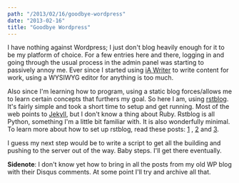 ```yaml
---
path: "/2013/02/16/goodbye-wordpress"
date: "2013-02-16"
title: "Goodbye Wordpress"
---
```



I have nothing against Wordpress; I just don't blog heavily enough for
it to be my platform of choice. For a few entries here and there,
logging in and going through the usual process in the admin panel was
starting to passively annoy me. Ever since I started using [iA
Writer](http://www.iawriter.com/) to write content for work, using a
WYSIWYG editor for anything is too much.

Also since I'm learning how to program, using a static blog
forces/allows me to learn certain concepts that furthers my goal. So
here I am, using [rstblog](https://github.com/mitsuhiko/rstblog). It's
fairly simple and took a short time to setup and get running. Most of
the web points to [Jekyll](http://jekyllrb.com/), but I don't know a
thing about Ruby. Rstblog is all Python, something I'm a little bit
familiar with. It is also wonderfully minimal. To learn more about how
to set up rstblog, read these posts:
[1](http://mattdeboard.net/2011/05/09/more-tips-on-rstblog/) ,
[2](http://codesymphony.net/2011/09/10/setting-up-rstblog/) and
[3](http://sbhr.dk/2010/11/30/using-rstblog/).

I guess my next step would be to write a script to get all the building
and pushing to the server out of the way. Baby steps. I'll get there
eventually.

**Sidenote**: I don't know yet how to bring in all the posts from my old
WP blog with their Disqus comments. At some point I'll try and archive
all that.